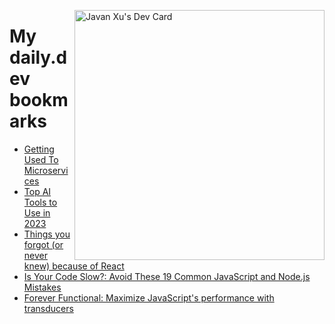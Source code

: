 
<a href="https://app.daily.dev/JavanXU"><img align="right" src="https://api.daily.dev/devcards/e45a150971844cd6959a94bb94e861ea.png?r=quw" width="400" alt="Javan Xu's Dev Card"/></a>

# My daily.dev bookmarks
<!-- daily.dev BOOKMARKS:START -->
- [Getting Used To Microservices](https://app.daily.dev/posts/ksZD5pV4e?utm_source=rss&utm_medium=bookmarks&utm_campaign=6ueXw3FRNQzpNtewCDbI6)
- [Top AI Tools to Use in 2023](https://app.daily.dev/posts/zuK12nuiP?utm_source=rss&utm_medium=bookmarks&utm_campaign=6ueXw3FRNQzpNtewCDbI6)
- [Things you forgot &lpar;or never knew&rpar; because of React](https://app.daily.dev/posts/PjhjKf0mY?utm_source=rss&utm_medium=bookmarks&utm_campaign=6ueXw3FRNQzpNtewCDbI6)
- [Is Your Code Slow?: Avoid These 19 Common JavaScript and Node.js Mistakes](https://app.daily.dev/posts/mwkkxSdbD?utm_source=rss&utm_medium=bookmarks&utm_campaign=6ueXw3FRNQzpNtewCDbI6)
- [Forever Functional: Maximize JavaScript&#39;s performance with transducers](https://app.daily.dev/posts/QYOkrASr5?utm_source=rss&utm_medium=bookmarks&utm_campaign=6ueXw3FRNQzpNtewCDbI6)
<!-- daily.dev BOOKMARKS:END -->
